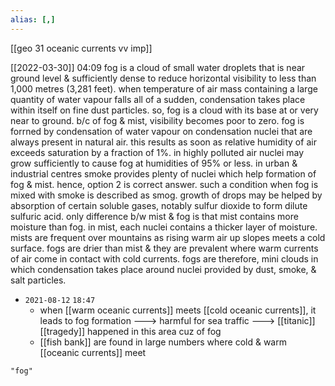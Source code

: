 ```yaml
---
alias: [,]
---
```

[[geo 31 oceanic currents vv imp]]

[[2022-03-30]] 04:09
fog is a cloud of small water droplets that is near ground level & sufficiently dense to reduce horizontal visibility to less than 1,000 metres (3,281 feet).
when temperature of air mass containing a large quantity of water vapour falls all of a sudden, condensation takes place within itself 
on fine dust particles.
so, fog is a cloud with its base at or very near to ground.
 b/c of fog & mist, visibility becomes poor to zero.
fog is forrned by condensation of water vapour on condensation nuclei that are always present in natural air.
this results as soon as relative humidity of air exceeds saturation by a fraction of 1%.
in highly polluted air nuclei may grow sufficiently to cause fog at humidities of 95% or less.
in urban & industrial centres smoke provides plenty of nuclei which help formation of fog & mist. hence, option 2 is correct answer.
such a condition when fog is mixed with smoke is described as smog.
growth of drops may be helped by absorption of certain soluble gases, notably sulfur dioxide to form dilute sulfuric acid.
only difference b/w mist & fog is that mist contains more moisture than fog.
in mist, each nuclei contains a thicker layer of moisture.
mists are frequent over mountains as rising warm air up slopes meets a cold surface.
fogs are drier than mist & they are prevalent where warm currents of air come in contact with cold currents.
fogs are therefore, mini clouds in which condensation takes place around nuclei provided by dust, smoke, & salt particles.

- `2021-08-12`  `18:47`
	- when [[warm oceanic currents]] meets [[cold oceanic currents]], it leads to fog formation ---> harmful for sea traffic ---> [[titanic]] [[tragedy]] happened in this area cuz of fog
	- [[fish bank]] are found in large numbers where cold & warm [[oceanic currents]] meet

```query
"fog"
```
